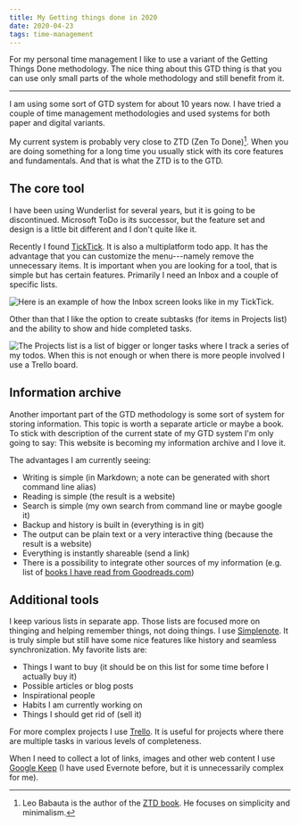 ```yaml
---
title: My Getting things done in 2020
date: 2020-04-23
tags: time-management
---
```


For my personal time management I like to use a variant of the Getting Things
Done methodology. The nice thing about this GTD thing is that you can use only
small parts of the whole methodology and still benefit from it.

---

I am using some sort of GTD system for about 10 years now. I have tried a couple
of time management methodologies and used systems for both paper and digital
variants.

My current system is probably very close to ZTD (Zen To Done)[^ztd]. When you
are doing something for a long time you usually stick with its core features and
fundamentals. And that is what the ZTD is to the GTD.

[^ztd]: Leo Babauta is the author of the [ZTD book](https://www.goodreads.com/book/show/6056601-zen-to-done). He focuses on simplicity and minimalism.

## The core tool

I have been using Wunderlist for several years, but it is going to be discontinued. Microsoft ToDo is its successor, but the feature set and design is a little bit different and I don't quite like it.

Recently I found [TickTick](https://ticktick.com/). It is also a multiplatform todo
app. It has the advantage that you can customize the menu---namely remove the unnecessary items. It is important when you are looking for a tool, that is simple but has certain features. Primarily I need an Inbox and a couple of specific lists.

![Here is an example of how the Inbox screen looks like in my TickTick.](/img/gtd-inbox.png)

Other than that I like the option to create subtasks (for items in Projects list) and the ability to show and hide completed tasks.

![The Projects list is a list of bigger or longer tasks where I track a series of my todos. When this is not enough or when there is more people involved I use a Trello board.](/img/gtd-projects.png)

## Information archive

Another important part of the GTD methodology is some sort of system for storing information. This topic is worth a separate article or maybe a book. To stick with description of the current state of my GTD system I'm only going to say: This website is becoming my information archive and I love it.

The advantages I am currently seeing:

- Writing is simple (in Markdown; a note can be generated with short command line alias)
- Reading is simple (the result is a website)
- Search is simple (my own search from command line or maybe google it)
- Backup and history is built in (everything is in git)
- The output can be plain text or a very interactive thing (because the result is a website)
- Everything is instantly shareable (send a link)
- There is a possibility to integrate other sources of my information (e.g. list of [books I have read from Goodreads.com](/reading/))

## Additional tools

I keep various lists in separate app. Those lists are focused more on thinging and helping remember things, not doing things. I use [Simplenote](https://simplenote.com/). It is truly simple but still have some nice features like history and seamless synchronization. My favorite lists are:

- Things I want to buy (it should be on this list for some time before I
  actually buy it)
- Possible articles or blog posts
- Inspirational people
- Habits I am currently working on
- Things I should get rid of (sell it)

For more complex projects I use [Trello](https://trello.com/). It is useful for
projects where there are multiple tasks in various levels of completeness.

When I need to collect a lot of links, images and other web content I use
[Google Keep](https://keep.google.com/) (I have used Evernote before, but it is
unnecessarily complex for me).
